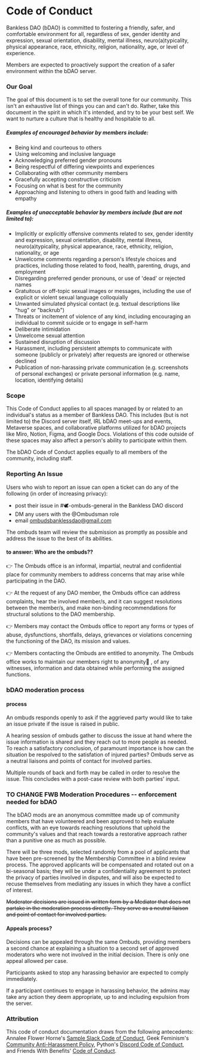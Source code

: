 #
# **Code of Conduct**

Bankless DAO (bDAO) is committed to fostering a friendly, safer, and comfortable environment for all, regardless of sex, gender identity and expression, sexual orientation, disability, mental illness, neuro(a)typicality, physical appearance, race, ethnicity, religion, nationality, age, or level of experience.

Members are expected to proactively support the creation of a safer environment within the bDAO server.

### **Our Goal**

The goal of this document is to set the overall tone for our community. This isn&#39;t an exhaustive list of things you can and can&#39;t do. Rather, take this document in the spirit in which it&#39;s intended, and try to be your best self. We want to nurture a culture that is healthy and hospitable to all.

##### **Examples of encouraged behavior by members include:**

- Being kind and courteous to others
- Using welcoming and inclusive language
- Acknowledging preferred gender pronouns
- Being respectful of differing viewpoints and experiences
- Collaborating with other community members
- Gracefully accepting constructive criticism
- Focusing on what is best for the community
- Approaching and listening to others in good faith and leading with empathy

##### **Examples of unacceptable behavior by members include (but are not limited to):**

- Implicitly or explicitly offensive comments related to sex, gender identity and expression, sexual orientation, disability, mental illness, neuro(a)typicality, physical appearance, race, ethnicity, religion, nationality, or age
- Unwelcome comments regarding a person&#39;s lifestyle choices and practices, including those related to food, health, parenting, drugs, and employment
- Disregarding preferred gender pronouns, or use of &#39;dead&#39; or rejected names
- Gratuitous or off-topic sexual images or messages, including the use of explicit or violent sexual language colloquially
- Unwanted simulated physical contact (e.g. textual descriptions like &quot;hug&quot; or &quot;backrub&quot;)
- Threats or incitement of violence of any kind, including encouraging an individual to commit suicide or to engage in self-harm
- Deliberate intimidation
- Unwelcome sexual attention
- Sustained disruption of discussion
- Harassment, including persistent attempts to communicate with someone (publicly or privately) after requests are ignored or otherwise declined
- Publication of non-harassing private communication (e.g. screenshots of personal exchanges) or private personal information (e.g. name, location, identifying details)

### **Scope**

This Code of Conduct applies to all spaces managed by or related to an individual&#39;s status as a member of Bankless DAO. This includes (but is not limited to) the Discord server itself, IRL bDAO meet-ups and events, Metaverse spaces, and collaborative platforms utilized for bDAO projects like Miro, Notion, Figma, and Google Docs. Violations of this code outside of these spaces may also affect a person&#39;s ability to participate within them.

The bDAO Code of Conduct applies equally to all members of the community, including staff.

### **Reporting An Issue**

Users who wish to report an issue can open a ticket can do any of the following (in order of increasing privacy): 
- post their issue in #🕊-ombuds-general in the Bankless DAO discord
- DM any users with the @Ombudsman role
- email ombudsbanklessdao@gmail.com

The ombuds team will review the submission as promptly as possible and address the issue to the best of its abilities.

#### to answer: Who are the ombuds??
👉 The Ombuds office is an informal, impartial, neutral and confidential place for community members to address concerns that may arise while participating in the DAO.

👉 At the request of any DAO member, the Ombuds office can address complaints, hear the involved member/s, and it can suggest resolutions between the member/s, and make non-binding recommendations for structural solutions to the DAO membership.

👉 Members may contact the Ombuds office to report any forms or types of abuse, dysfunctions, shortfalls, delays, grievances or violations concerning the functioning of the DAO, its mission and values.

👉 Members contacting the Ombuds are entitled to anonymity. The Ombuds office works to maintain our members right to anonymity👥 , of any witnesses, information and data obtained while performing the assigned functions.

### bDAO moderation process
#### process
An ombuds responds openly to ask if the aggrieved party would like to take an issue private if the issue is raised in public.

A hearing session of ombuds gather to discuss the issue at hand where the issue information is shared and they reach out to more people as needed. To reach a satisfactory conclusion, of paramount importance is how can the situation be respolved to the satisfation of injured parties? Ombuds serve as a neutral liaisons and points of contact for involved parties.

Multiple rounds of back and forth may be called in order to resolve the issue. This concludes with a post-case review with both parties' input.

### TO CHANGE **FWB Moderation Procedures** -- enforcement needed for bDAO

The bDAO mods are an anonymous committee made up of community members that have volunteered and been approved to help evaluate conflicts, with an eye towards reaching resolutions that uphold the community&#39;s values and that reach towards a restorative approach rather than a punitive one as much as possible.

There will be three mods, selected randomly from a pool of applicants that have been pre-screened by the Membership Committee in a blind review process. The approved applicants will be compensated and rotated out on a bi-seasonal basis; they will be under a confidentiality agreement to protect the privacy of parties involved in disputes, and will also be expected to recuse themselves from mediating any issues in which they have a conflict of interest.

~~Moderator decisions are issued in written form by a Mediator that does not partake in the moderation process directly. They serve as a neutral liaison and point of contact for involved parties.~~

#### Appeals process?
Decisions can be appealed through the same Ombuds, providing members a second chance at explaining a situation to a second set of approved moderators who were not involved in the initial decision. There is only one appeal allowed per case.

Participants asked to stop any harassing behavior are expected to comply immediately.

If a participant continues to engage in harassing behavior, the admins may take any action they deem appropriate, up to and including expulsion from the server.

### **Attribution**

This code of conduct documentation draws from the following antecedents: Annalee Flower Horne&#39;s [Sample Slack Code of Conduct](https://gist.github.com/annalee/2cddeff11357c3a8a613583ebca4dc17), Geek Feminism&#39;s [Community Anti-Harassment Policy](http://geekfeminism.wikia.com/wiki/Community_anti-harassment/Policy), Python&#39;s [Discord Code of Conduct](https://pythondiscord.com/pages/code-of-conduct/), and Friends With Benefits' [Code of Conduct]().
